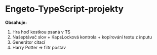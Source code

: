 # Engeto-TypeScript-projekty 
<b> Obsahuje: </b>
1. Hra hoď kostkou psaná v TS
2. Našeptávač slov + KapsLocková kontrola + kopírování textu z inputu
3. Generátor citací
4. Harry Potter => filtr postav
